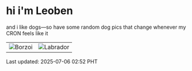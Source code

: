 # hi i'm Leoben

and i like dogs—so have some random dog pics that change whenever my CRON feels like it

|  |  |
|--------|----------|
| ![Borzoi](https://random-dog-vercel.vercel.app/api/random-borzoi?v=1751741522) | ![Labrador](https://random-dog-vercel.vercel.app/api/random-labrador?v=1751741522) |

Last updated: 2025-07-06 02:52 PHT
